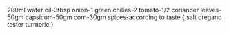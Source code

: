 200ml water
oil-3tbsp
onion-1
green chilies-2
tomato-1/2
coriander leaves-50gm
capsicum-50gm
corn-30gm
spices-according to taste
{
    salt
    oregano
    tester
    turmeric
}